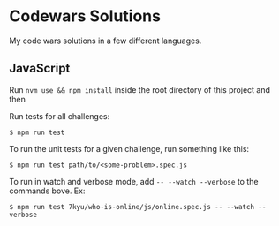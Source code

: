 # Codewars Solutions

My code wars solutions in a few different languages.

## JavaScript

Run `nvm use && npm install` inside the root directory of this project and then

Run tests for all challenges:

```
$ npm run test
```

To run the unit tests for a given challenge, run something like this:

```
$ npm run test path/to/<some-problem>.spec.js
```

To run in watch and verbose mode, add `-- --watch --verbose` to the commands
bove. Ex:

```
$ npm run test 7kyu/who-is-online/js/online.spec.js -- --watch --verbose
```

